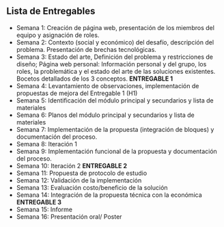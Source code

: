 ## Lista de Entregables

* Semana 1: Creación de página web, presentación de los miembros del equipo y asignación de roles.
* Semana 2: Contexto (social y económico) del desafío, descripción del problema. Presentación de brechas tecnológicas.
* Semana 3: Estado del arte, Definición del problema y restricciones de diseño; Página web personal: Información personal y del grupo, los roles, la problemática y el estado del arte de las soluciones existentes. Bocetos detallados de los 3 conceptos. **ENTREGABLE 1**
* Semana 4: Levantamiento de observaciones, implementación de propuestas de mejora del Entregable 1 (H1)
* Semana 5: Identificación del módulo principal y secundarios y lista de materiales
* Semana 6: Planos del módulo principal y secundarios y lista de materiales
* Semana 7: Implementación de la propuesta (integración de bloques) y documentación del proceso.
* Semana 8: Iteración 1
* Semana 9: Implementación funcional de la propuesta y documentación del proceso.
* Semana 10: Iteración 2 **ENTREGABLE 2**
* Semana 11: Propuesta de protocolo de estudio
* Semana 12: Validación de la implementación
* Semana 13: Evaluación costo/beneficio de la solución
* Semana 14: Integración de la propuesta técnica con la económica **ENTREGABLE 3**
* Semana 15: Informe
* Semana 16: Presentación oral/ Poster
